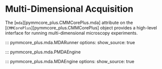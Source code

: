 # Multi-Dimensional Acquisition

The [`mda`][pymmcore_plus.CMMCorePlus.mda] attribute on the
[`CMMCorePlus`][pymmcore_plus.CMMCorePlus] object provides a high-level
interface for running multi-dimensional microscopy experiments.

::: pymmcore_plus.mda.MDARunner
    options:
        show_source: true

::: pymmcore_plus.mda.PMDAEngine

::: pymmcore_plus.mda.MDAEngine
    options:
        show_source: true
